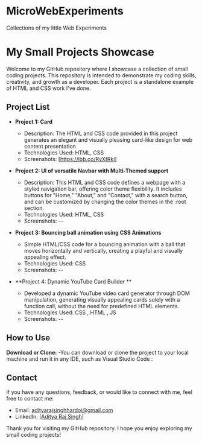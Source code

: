 # MicroWebExperiments
Collections of my little Web Experiments


# My Small Projects Showcase

Welcome to my GitHub repository where I showcase a collection of small coding projects. This repository is intended to demonstrate my coding skills, creativity, and growth as a developer. Each project is a standalone example of HTML and CSS work I've done.

## Project List

- **Project 1: Card**
  - Description: The HTML and CSS code provided in this project generates an elegant and visually pleasing card-like design for web content presentation
  - Technologies Used: HTML, CSS
  - Screenshots: [https://ibb.co/RyXtRkj]

- **Project 2: UI of versatile Navbar with Multi-Themed support**
  - Description: This HTML and CSS code defines a webpage with a styled navigation bar, offering color theme flexibility. It includes buttons for "Home," "About," and "Contact," with a search button, and can be customized by changing the color themes in the :root section.
  - Technologies Used: HTML, CSS
  - Screenshots: -- 
- **Project 3: Bouncing ball animation using CSS Animations**
    - Simple HTML/CSS code for a bouncing animation with a ball that moves horizontally and vertically, creating a playful and visually appealing effect.
    - Technologies Used: CSS 
    - Screenshots: -- 
- **Project 4: Dynamic YouTube Card Builder **
    - Developed a dynamic YouTube video card generator through DOM manipulation, generating visually appealing cards solely with a function call, without the need for predefined HTML elements.
    - Technologies Used: CSS , HTML , JS
    - Screenshots: -- 


## How to Use

**Download or Clone:**
   -You can download or clone the project to your local machine and run it in any IDE, such as Visual Studio Code :



## Contact

If you have any questions, feedback, or would like to connect with me, feel free to contact me:

- Email: adityarajsinghhardoi@gmail.com
- LinkedIn: [[Aditya Raj Singh](https://www.linkedin.com/in/aditya-raj-singh-a347221a3/)]


Thank you for visiting my GitHub repository. I hope you enjoy exploring my small coding projects!
